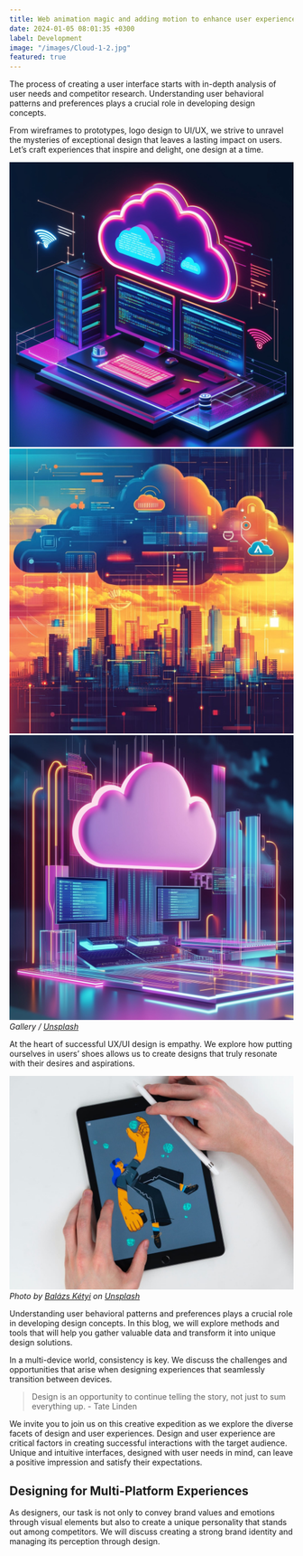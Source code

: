 ```yaml
---
title: Web animation magic and adding motion to enhance user experiences
date: 2024-01-05 08:01:35 +0300
label: Development
image: "/images/Cloud-1-2.jpg"
featured: true
---
```


The process of creating a user interface starts with in-depth analysis of user needs and competitor research. Understanding user behavioral patterns and preferences plays a crucial role in developing design concepts.

From wireframes to prototypes, logo design to UI/UX, we strive to unravel the mysteries of exceptional design that leaves a lasting impact on users. Let’s craft experiences that inspire and delight, one design at a time.

<div class="gallery-box">
  <div class="gallery">
    <img src="/images/cloud-3.jpg" loading="lazy" alt="Project">
    <img src="/images/Cloud-12.jpg" loading="lazy" alt="Project">
    <img src="/images/Cloud-4.jpg" loading="lazy" alt="Project">
  </div>
  <em>Gallery / <a href="https://unsplash.com/" target="_blank">Unsplash</a></em>
</div>

At the heart of successful UX/UI design is empathy. We explore how putting ourselves in users’ shoes allows us to create designs that truly resonate with their desires and aspirations.

![iPad](/images/project-example-1.jpg)
_Photo by [Balázs Kétyi](https://unsplash.com/@balazsketyi) on [Unsplash](https://unsplash.com/)_

Understanding user behavioral patterns and preferences plays a crucial role in developing design concepts. In this blog, we will explore methods and tools that will help you gather valuable data and transform it into unique design solutions.

In a multi-device world, consistency is key. We discuss the challenges and opportunities that arise when designing experiences that seamlessly transition between devices.

> Design is an opportunity to continue telling the story, not just to sum everything up. - Tate Linden

We invite you to join us on this creative expedition as we explore the diverse facets of design and user experiences. Design and user experience are critical factors in creating successful interactions with the target audience. Unique and intuitive interfaces, designed with user needs in mind, can leave a positive impression and satisfy their expectations.

## Designing for Multi-Platform Experiences

As designers, our task is not only to convey brand values and emotions through visual elements but also to create a unique personality that stands out among competitors. We will discuss creating a strong brand identity and managing its perception through design.
